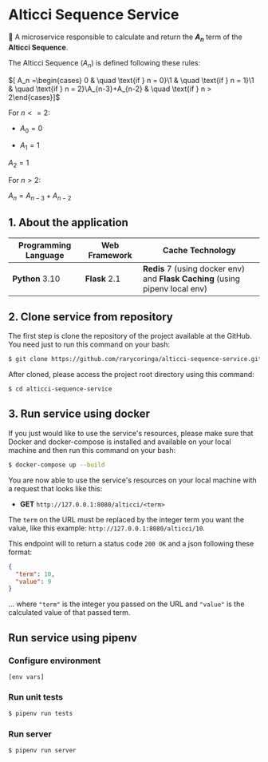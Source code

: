 # Alticci Sequence Service

🧮 A microservice responsible to calculate and return the **$A_n$** term of the **Alticci Sequence**.

The Alticci Sequence ($A_n$) is defined following these rules:

$\[ A_n =\begin{cases} 0 & \quad \text{if } n = 0}\\1 & \quad \text{if } n = 1}\\1 & \quad \text{if } n = 2}\\A_{n-3}+A_{n-2}  & \quad \text{if } n > 2\end{cases}\]$

For $n<=2$:

- $A_0=0$

- $A_1=1$

$A_2=1$

For $n>2$:

$A_n=A_{n-3}+A_{n-2}$

## 1. About the application

| Programming Language | Web Framework | Cache Technology |
|-|-|-|
| **Python** 3.10 | **Flask** 2.1 | **Redis** 7 (using docker env) and **Flask Caching** (using pipenv local env) |  


## 2. Clone service from repository

The first step is clone the repository of the project available at the GitHub. You need just to run this command on your bash:

```bash
$ git clone https://github.com/rarycoringa/alticci-sequence-service.git
```

After cloned, please access the project root directory using this command:

```bash
$ cd alticci-sequence-service
```

## 3. Run service using docker

If you just would like to use the service's resources, please make sure that Docker and docker-compose is installed and available on your local machine and then run this command on your bash:

```bash
$ docker-compose up --build
```

You are now able to use the service's resources on your local machine with a request that looks like this:

- **GET** `http://127.0.0.1:8080/alticci/<term>`

The `term` on the URL must be replaced by the integer term you want the value, like this example: `http://127.0.0.1:8080/alticci/10`.

This endpoint will to return a status code `200 OK` and a json following these format:

```json
{
  "term": 10,
  "value": 9
}
```

... where `"term"` is the integer you passed on the URL and `"value"` is the calculated value of that passed term.

## Run service using pipenv

### Configure environment

```
[env vars]
```

### Run unit tests

```bash
$ pipenv run tests
```

### Run server

```bash
$ pipenv run server
```
